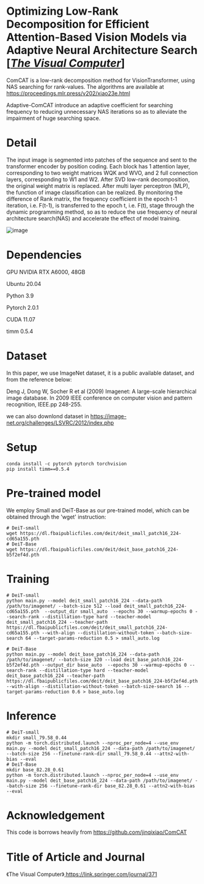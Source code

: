 # Optimizing Low-Rank Decomposition for Efficient Attention-Based Vision Models via Adaptive Neural Architecture Search [[_The Visual Computer_]](https://link.springer.com/journal/371)

ComCAT is a low-rank decomposition method for VisionTransformer, using NAS searching for rank-values. The algorithms are available at https://proceedings.mlr.press/v202/xiao23e.html

Adaptive-ComCAT introduce an adaptive coefficient for searching frequency to reducing unnecessary NAS iterations so as to alleviate the impairment of huge searching space.
# Detail
The input image is segmented into patches of the sequence and sent to the transformer encoder by position coding. Each block has 1 attention layer, corresponding to two weight matrices WQK and WVO, and 2 full connection layers, corresponding to W1 and W2. After SVD low-rank decomposition, the original weight matrix is replaced. After multi layer perceptron (MLP), the function of image classification can be realized. By monitoring the difference of Rank matrix, the frequency coefficient in the epoch t-1 iteration, i.e. F(t-1), is transferred to the epoch t, i.e. F(t), stage through the dynamic programming method, so as to reduce the use frequency of neural architecture search(NAS) and accelerate the effect of model training.

![image](https://github.com/user-attachments/assets/8d48ee0c-334a-4549-91ec-cba151ea8d74)



# Dependencies

GPU NVIDIA RTX A6000, 48GB

Ubuntu 20.04

Python 3.9

Pytorch 2.0.1

CUDA 11.07

timm 0.5.4

# Dataset
In this paper, we use ImageNet dataset, it is a public available dataset, and from the reference below:

Deng J, Dong W, Socher R et al (2009) Imagenet: A large-scale hierarchical image database. In 2009 IEEE conference on computer vision and pattern recognition, IEEE.pp 248-255.

we can also downlond dataset in https://image-net.org/challenges/LSVRC/2012/index.php

# Setup
```
conda install -c pytorch pytorch torchvision
pip install timm==0.5.4
```
# Pre-trained model
We employ Small and DeiT-Base as our pre-trained model, which can be obtained through the 'wget' instruction:
```
# DeiT-small
wget https://dl.fbaipublicfiles.com/deit/deit_small_patch16_224-cd65a155.pth
# DeiT-Base
wget https://dl.fbaipublicfiles.com/deit/deit_base_patch16_224-b5f2ef4d.pth
```

# Training
```
# DeiT-small
python main.py --model deit_small_patch16_224 --data-path /path/to/imagenet/ --batch-size 512 --load deit_small_patch16_224-cd65a155.pth  --output_dir small_auto  --epochs 30 --warmup-epochs 0 --search-rank --distillation-type hard --teacher-model deit_small_patch16_224 --teacher-path  https://dl.fbaipublicfiles.com/deit/deit_small_patch16_224-cd65a155.pth --with-align --distillation-without-token --batch-size-search 64 --target-params-reduction 0.5 > small_auto.log

# DeiT-Base
python main.py --model deit_base_patch16_224 --data-path /path/to/imagenet/ --batch-size 320 --load deit_base_patch16_224-b5f2ef4d.pth --output_dir base_auto  --epochs 30 --warmup-epochs 0 --search-rank --distillation-type hard --teacher-model deit_base_patch16_224 --teacher-path  https://dl.fbaipublicfiles.com/deit/deit_base_patch16_224-b5f2ef4d.pth --with-align --distillation-without-token --batch-size-search 16 --target-params-reduction 0.6 > base_auto.log
```

# Inference
```
# DeiT-small
mkdir small_79.58_0.44
python -m torch.distributed.launch --nproc_per_node=4 --use_env  main.py --model deit_small_patch16_224 --data-path /path/to/imagenet/ --batch-size 256 --finetune-rank-dir small_79.58_0.44 --attn2-with-bias --eval
# DeiT-Base
mkdir base_82.28_0.61
python -m torch.distributed.launch --nproc_per_node=4 --use_env  main.py --model deit_base_patch16_224 --data-path /path/to/imagenet/ --batch-size 256 --finetune-rank-dir base_82.28_0.61 --attn2-with-bias --eval
```
# Acknowledgement
This code is borrows heavily from  https://github.com/jinqixiao/ComCAT

# Title of Article and Journal


《The Visual Computer》,https://link.springer.com/journal/371
